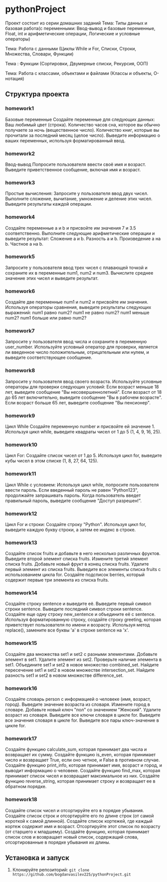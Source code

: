 # pythonProject

Проект состоит из серии домашних заданий 
 Тема: Типы данных и базовая работа(с переменными:
Ввод-вывод и базовые переменные, Float, int и арифметические операции,
Логические и условные операторы)

Тема: Работа с данными
(Циклы While и For,
Списки, Строки, Множества, Словари, Функции)

Тема : Функции
(Сортировки,
Двумерные списки,  Рекурсия, ООП)

Тема: Работа с классами, объектами и файлами
(Классы и объекты, О-нотация) 


## Структура проекта
### homework1
Базовые переменные
Создайте переменные для следующих данных:
Ваш любимый цвет (строка).
Количество часов сна, которое вы обычно получаете за ночь (вещественное число).
Количество книг, которые вы прочитали за последний месяц (целое число).
Выведите информацию о ваших переменных, используя форматированный ввод.

### homework2 
Ввод-вывод
Попросите пользователя ввести своё имя и возраст.
Выведите приветственное сообщение, включая имя и возраст.

### homework3 
Простые вычисления:
Запросите у пользователя ввод двух чисел.
Выполните сложение, вычитание, умножение и деление этих чисел.
Выведите результаты каждой операции.

### homework4
Создайте переменные a и b и присвойте им значения 7 и 3.5 соответственно.
Выполните следующие арифметические операции и выведите результат:
Сложение a и b.
Разность a и b.
Произведение a на b.
Частное a на b.

### homework5
Запросите у пользователя ввод трех чисел с плавающей точкой и сохраните их в переменные num1, num2 и num3.
Вычислите среднее значение этих чисел и выведите результат.

### homework6
Создайте две переменные num1 и num2 и присвойте им значения.
Используя операторы сравнения, выведите результаты следующих выражений:
num1 равно num2?
num1 не равно num2?
num1 меньше num2?
num1 больше или равно num2?

### homework7
Запросите у пользователя ввод числа и сохраните в переменную user_number.
Используйте условный оператор для проверки, является ли введенное число положительным,
отрицательным или нулем, и выведите соответствующее сообщение.

### homework8
Запросите у пользователя ввод своего возраста.
Используйте условные операторы для проверки следующих условий:
Если возраст меньше 18 лет, выведите сообщение "Вы несовершеннолетний".
Если возраст от 18 до 65 лет включительно, выведите сообщение "Вы в рабочем возрасте".
Если возраст больше 65 лет, выведите сообщение "Вы пенсионер".

### homework9
Цикл While
Создайте переменную number и присвойте ей значение 1.
Используя цикл while, выведите квадраты чисел от 1 до 5 (1, 4, 9, 16, 25).

### homework10
Цикл For:
Создайте список чисел от 1 до 5.
Используя цикл for, выведите кубы чисел в этом списке (1, 8, 27, 64, 125).

### homework11
Цикл While с условием:
Используя цикл while, попросите пользователя ввести пароль.
Если введенный пароль не равен "Python123", продолжайте запрашивать пароль.
Когда пользователь введет правильный пароль, выведите сообщение "Доступ разрешен!".

### homework12
Цикл For и строки:
Создайте строку "Python".
Используя цикл for, выведите каждую букву строки, а затем ее индекс в строке.

### homework13
Создайте список fruits и добавьте в него несколько различных фруктов.
Выведите второй элемент списка fruits.
Измените третий элемент списка fruits.
Добавьте новый фрукт в конец списка fruits.
Удалите первый элемент из списка fruits.
Выведите все элементы списка fruits с использованием цикла for.
Создайте подсписок berries, который содержит первые три элемента из списка fruits.

### homework14
Создайте строку sentence и выведите её.
Выведите первый символ строки sentence.
Выведите последний символ строки sentence.
Создайте еще одну строку new_sentence и объедините её с sentence.
Используя форматированную строку, создайте строку greeting, которая приветствует пользователя по имени и возрасту.
Используя метод replace(), замените все буквы 'a' в строке sentence на 'x'.

### homework15
Создайте два множества set1 и set2 с разными элементами.
Добавьте элемент в set1.
Удалите элемент из set2.
Проверьте наличие элемента в set1.
Объедините set1 и set2 в новое множество combined_set.
Найдите пересечение set1 и set2 в новом множестве intersection_set.
Найдите разность set1 и set2 в новом множестве difference_set.

### homework16
Создайте словарь person с информацией о человеке (имя, возраст, город).
Выведите значение возраста из словаря.
Измените город в словаре.
Добавьте новый ключ "пол" со значением "Женский".
Удалите возраст из словаря.
Выведите все ключи словаря в цикле for.
Выведите все значения словаря в цикле for.
Выведите все пары ключ-значение в цикле for.

### homework17
Создайте функцию calculate_sum, которая принимает два числа и возвращает их сумму.
Создайте функцию is_even, которая принимает число и возвращает True, если оно четное, и False в противном случае.
Создайте функцию print_info, которая принимает имя, возраст и город, и выводит информацию о человеке.
Создайте функцию find_max, которая принимает список чисел и возвращает максимальное из них.
Создайте функцию reverse_string, которая принимает строку и возвращает ее в обратном порядке.

### homework18
Создайте список чисел и отсортируйте его в порядке убывания.
Создайте список строк и отсортируйте его по длине строк (от самой короткой к самой длинной).
Создайте список кортежей, где каждый кортеж содержит имя и возраст.
 Отсортируйте этот список по возрасту (от старшего к младшему).
Создайте функцию, которая принимает список слов и возвращает новый список,
 содержащий слова, отсортированные в порядке убывания их длины.


## Установка и запуск

1. Клонируйте репозиторий: `git clone https://github.com/bogdanvasilev225/pythonProject.git
`

